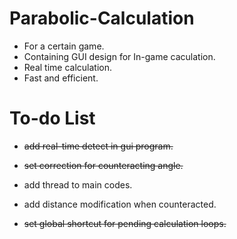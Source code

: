 # Parabolic-Calculation
- For a certain game.
- Containing GUI design for In-game caculation.
- Real time calculation.
- Fast and efficient.

# To-do List
- ~~add real-time detect in gui program.~~
- ~~set correction for counteracting angle.~~

- add thread to main codes.
- add distance modification when counteracted.
- ~~set global shortcut for pending calculation loops.~~
